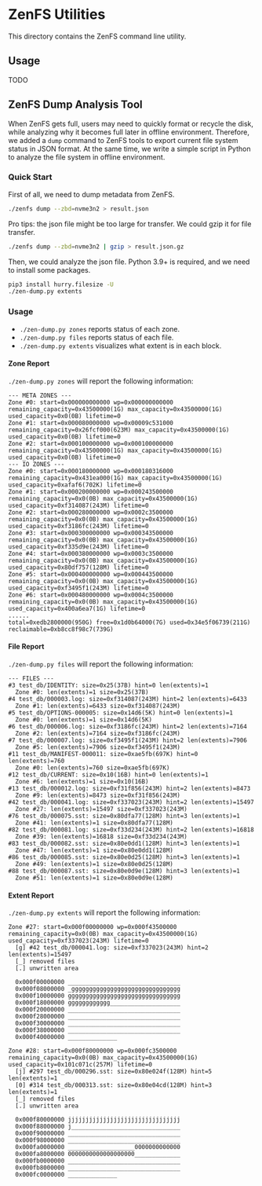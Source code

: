 # ZenFS Utilities

This directory contains the ZenFS command line utility.

## Usage

TODO

## ZenFS Dump Analysis Tool

When ZenFS gets full, users may need to quickly format or recycle the disk,
while analyzing why it becomes full later in offline environment. Therefore,
we added a `dump` command to ZenFS tools to export current file system status
in JSON format. At the same time, we write a simple script in Python to
analyze the file system in offline environment.

### Quick Start

First of all, we need to dump metadata from ZenFS.

```bash
./zenfs dump --zbd=nvme3n2 > result.json
```

Pro tips: the json file might be too large for transfer. We could gzip it for
file transfer.

```bash
./zenfs dump --zbd=nvme3n2 | gzip > result.json.gz
```

Then, we could analyze the json file. Python 3.9+ is required, and we need to
install some packages.

```bash
pip3 install hurry.filesize -U
./zen-dump.py extents
```

### Usage

* `./zen-dump.py zones` reports status of each zone.
* `./zen-dump.py files` reports status of each file.
* `./zen-dump.py extents` visualizes what extent is in each block.

#### Zone Report

`./zen-dump.py zones` will report the following information:

```plain
--- META ZONES ---
Zone #0: start=0x000000000000 wp=0x000000000000 remaining_capacity=0x43500000(1G) max_capacity=0x43500000(1G) used_capacity=0x0(0B) lifetime=0
Zone #1: start=0x000080000000 wp=0x00009c531000 remaining_capacity=0x26fcf000(623M) max_capacity=0x43500000(1G) used_capacity=0x0(0B) lifetime=0
Zone #2: start=0x000100000000 wp=0x000100000000 remaining_capacity=0x43500000(1G) max_capacity=0x43500000(1G) used_capacity=0x0(0B) lifetime=0
--- IO ZONES ---
Zone #0: start=0x000180000000 wp=0x000180316000 remaining_capacity=0x431ea000(1G) max_capacity=0x43500000(1G) used_capacity=0xafaf6(702K) lifetime=0
Zone #1: start=0x000200000000 wp=0x000243500000 remaining_capacity=0x0(0B) max_capacity=0x43500000(1G) used_capacity=0xf314087(243M) lifetime=0
Zone #2: start=0x000280000000 wp=0x0002c3500000 remaining_capacity=0x0(0B) max_capacity=0x43500000(1G) used_capacity=0xf3186fc(243M) lifetime=0
Zone #3: start=0x000300000000 wp=0x000343500000 remaining_capacity=0x0(0B) max_capacity=0x43500000(1G) used_capacity=0xf335d9e(243M) lifetime=0
Zone #4: start=0x000380000000 wp=0x0003c3500000 remaining_capacity=0x0(0B) max_capacity=0x43500000(1G) used_capacity=0x80df757(128M) lifetime=0
Zone #5: start=0x000400000000 wp=0x000443500000 remaining_capacity=0x0(0B) max_capacity=0x43500000(1G) used_capacity=0xf3495f1(243M) lifetime=0
Zone #6: start=0x000480000000 wp=0x0004c3500000 remaining_capacity=0x0(0B) max_capacity=0x43500000(1G) used_capacity=0x400a6ea7(1G) lifetime=0
......
total=0xedb2800000(950G) free=0x1d0b64000(7G) used=0x34e5f06739(211G) reclaimable=0xb8cc8f98c7(739G)
```

#### File Report

`./zen-dump.py files` will report the following information:

```plain
--- FILES ---
#3 test_db/IDENTITY: size=0x25(37B) hint=0 len(extents)=1
  Zone #0: len(extents)=1 size=0x25(37B)
#4 test_db/000003.log: size=0xf314087(243M) hint=2 len(extents)=6433
  Zone #1: len(extents)=6433 size=0xf314087(243M)
#5 test_db/OPTIONS-000005: size=0x14d6(5K) hint=0 len(extents)=1
  Zone #0: len(extents)=1 size=0x14d6(5K)
#6 test_db/000006.log: size=0xf3186fc(243M) hint=2 len(extents)=7164
  Zone #2: len(extents)=7164 size=0xf3186fc(243M)
#7 test_db/000007.log: size=0xf3495f1(243M) hint=2 len(extents)=7906
  Zone #5: len(extents)=7906 size=0xf3495f1(243M)
#11 test_db/MANIFEST-000011: size=0xae5fb(697K) hint=0 len(extents)=760
  Zone #0: len(extents)=760 size=0xae5fb(697K)
#12 test_db/CURRENT: size=0x10(16B) hint=0 len(extents)=1
  Zone #6: len(extents)=1 size=0x10(16B)
#13 test_db/000012.log: size=0xf31f856(243M) hint=2 len(extents)=8473
  Zone #9: len(extents)=8473 size=0xf31f856(243M)
#42 test_db/000041.log: size=0xf337023(243M) hint=2 len(extents)=15497
  Zone #27: len(extents)=15497 size=0xf337023(243M)
#76 test_db/000075.sst: size=0x80dfa77(128M) hint=3 len(extents)=1
  Zone #41: len(extents)=1 size=0x80dfa77(128M)
#82 test_db/000081.log: size=0xf33d234(243M) hint=2 len(extents)=16818
  Zone #39: len(extents)=16818 size=0xf33d234(243M)
#83 test_db/000082.sst: size=0x80e0dd1(128M) hint=3 len(extents)=1
  Zone #47: len(extents)=1 size=0x80e0dd1(128M)
#86 test_db/000085.sst: size=0x80e0d25(128M) hint=3 len(extents)=1
  Zone #49: len(extents)=1 size=0x80e0d25(128M)
#88 test_db/000087.sst: size=0x80e0d9e(128M) hint=3 len(extents)=1
  Zone #51: len(extents)=1 size=0x80e0d9e(128M)
```

#### Extent Report

`./zen-dump.py extents` will report the following information:

```plain
Zone #27: start=0x000f00000000 wp=0x000f43500000 remaining_capacity=0x0(0B) max_capacity=0x43500000(1G) used_capacity=0xf337023(243M) lifetime=0
  [g] #42 test_db/000041.log: size=0xf337023(243M) hint=2 len(extents)=15497
  [_] removed files
  [.] unwritten area

  0x000f00000000 ________________________________
  0x000f08000000 _ggggggggggggggggggggggggggggggg
  0x000f10000000 gggggggggggggggggggggggggggggggg
  0x000f18000000 gggggggggggg____________________
  0x000f20000000 ________________________________
  0x000f28000000 ________________________________
  0x000f30000000 ________________________________
  0x000f38000000 ________________________________
  0x000f40000000 ______________

Zone #28: start=0x000f80000000 wp=0x000fc3500000 remaining_capacity=0x0(0B) max_capacity=0x43500000(1G) used_capacity=0x101c071c(257M) lifetime=0
  [j] #297 test_db/000296.sst: size=0x80e024f(128M) hint=5 len(extents)=1
  [0] #314 test_db/000313.sst: size=0x80e04cd(128M) hint=3 len(extents)=1
  [_] removed files
  [.] unwritten area

  0x000f80000000 jjjjjjjjjjjjjjjjjjjjjjjjjjjjjjjj
  0x000f88000000 j_______________________________
  0x000f90000000 ________________________________
  0x000f98000000 ________________________________
  0x000fa0000000 ___________________0000000000000
  0x000fa8000000 0000000000000000000_____________
  0x000fb0000000 ________________________________
  0x000fb8000000 ________________________________
  0x000fc0000000 ______________
```

